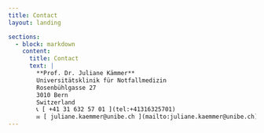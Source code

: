 ```yaml
---
title: Contact
layout: landing

sections:
  - block: markdown
    content:
      title: Contact
      text: |
        **Prof. Dr. Juliane Kämmer**  
        Universitätsklinik für Notfallmedizin  
        Rosenbühlgasse 27  
        3010 Bern  
        Switzerland  
        📞 [ +41 31 632 57 01 ](tel:+41316325701)  
        ✉️ [ juliane.kaemmer@unibe.ch ](mailto:juliane.kaemmer@unibe.ch)
---
```


